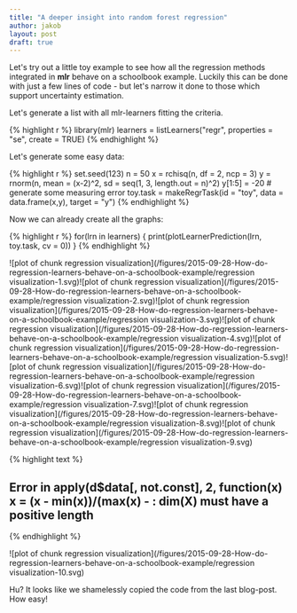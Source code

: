 ```yaml
---
title: "A deeper insight into random forest regression"
author: jakob
layout: post
draft: true
---
```


Let's try out a little toy example to see how all the regression methods integrated in **mlr** behave on a schoolbook example.
Luckily this can be done with just a few lines of code - but let's narrow it done to those which support uncertainty estimation.
<!-- more -->
Let's generate a list with all mlr-learners fitting the criteria.

{% highlight r %}
library(mlr)
learners = listLearners("regr", properties = "se", create = TRUE)
{% endhighlight %}


Let's generate some easy data:

{% highlight r %}
set.seed(123)
n = 50
x = rchisq(n, df = 2, ncp = 3)
y = rnorm(n, mean = (x-2)^2, sd = seq(1, 3, length.out = n)^2)
y[1:5] = -20 # generate some measuring error
toy.task = makeRegrTask(id = "toy", data = data.frame(x,y), target = "y")
{% endhighlight %}

Now we can already create all the graphs:

{% highlight r %}
for(lrn in learners) {
  print(plotLearnerPrediction(lrn, toy.task, cv = 0))
}
{% endhighlight %}

![plot of chunk regression visualization](/figures/2015-09-28-How-do-regression-learners-behave-on-a-schoolbook-example/regression visualization-1.svg)![plot of chunk regression visualization](/figures/2015-09-28-How-do-regression-learners-behave-on-a-schoolbook-example/regression visualization-2.svg)![plot of chunk regression visualization](/figures/2015-09-28-How-do-regression-learners-behave-on-a-schoolbook-example/regression visualization-3.svg)![plot of chunk regression visualization](/figures/2015-09-28-How-do-regression-learners-behave-on-a-schoolbook-example/regression visualization-4.svg)![plot of chunk regression visualization](/figures/2015-09-28-How-do-regression-learners-behave-on-a-schoolbook-example/regression visualization-5.svg)![plot of chunk regression visualization](/figures/2015-09-28-How-do-regression-learners-behave-on-a-schoolbook-example/regression visualization-6.svg)![plot of chunk regression visualization](/figures/2015-09-28-How-do-regression-learners-behave-on-a-schoolbook-example/regression visualization-7.svg)![plot of chunk regression visualization](/figures/2015-09-28-How-do-regression-learners-behave-on-a-schoolbook-example/regression visualization-8.svg)![plot of chunk regression visualization](/figures/2015-09-28-How-do-regression-learners-behave-on-a-schoolbook-example/regression visualization-9.svg)

{% highlight text %}
## Error in apply(d$data[, not.const], 2, function(x) x = (x - min(x))/(max(x) - : dim(X) must have a positive length
{% endhighlight %}

![plot of chunk regression visualization](/figures/2015-09-28-How-do-regression-learners-behave-on-a-schoolbook-example/regression visualization-10.svg)

Hu? It looks like we shamelessly copied the code from the last blog-post.
How easy!
